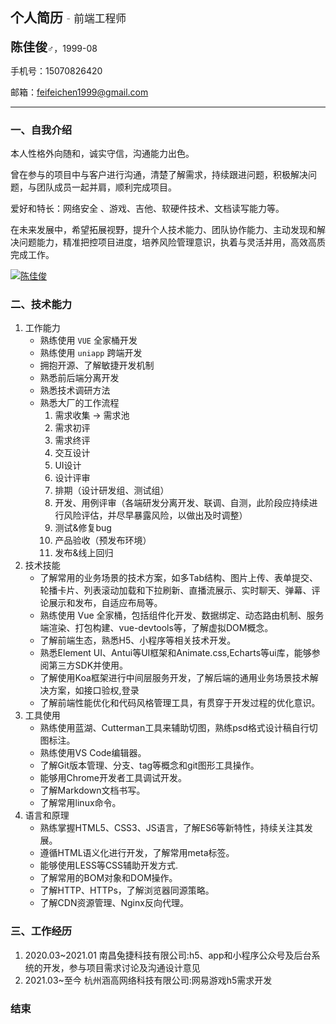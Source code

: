 
## 个人简历 <b style="font-size: 0.8em;font-weight: 200;"> - 前端工程师</b>

<b style="font-size: 1.4em;">陈佳俊</b>♂，1999-08 

手机号：15070826420

邮箱：feifeichen1999@gmail.com

---

### 一、自我介绍

本人性格外向随和，诚实守信，沟通能力出色。

曾在参与的项目中与客户进行沟通，清楚了解需求，持续跟进问题，积极解决问题，与团队成员一起并肩，顺利完成项目。

爱好和特长：网络安全 、游戏、吉他、软硬件技术、文档读写能力等。

在未来发展中，希望拓展视野，提升个人技术能力、团队协作能力、主动发现和解决问题能力，精准把控项目进度，培养风险管理意识，执着与灵活并用，高效高质完成工作。

[![陈佳俊](https://img.shields.io/badge/GitHub-yellow.svg?style=social&logo=github)](https://github.com/chenxiaofie)
### 二、技术能力

1. 工作能力
    * 熟练使用 `VUE` 全家桶开发
    * 熟练使用 `uniapp` 跨端开发
    * 拥抱开源、了解敏捷开发机制
    * 熟悉前后端分离开发
    * 熟悉技术调研方法
    * 熟悉大厂的工作流程
        1. 需求收集 -> 需求池
        1. 需求初评
        1. 需求终评
        3. 交互设计
        4. UI设计
        5. 设计评审
        6. 排期（设计研发组、测试组）
        7. 开发、用例评审（各端研发分离开发、联调、自测，此阶段应持续进行风险评估，并尽早暴露风险，以做出及时调整）
        8. 测试&修复bug
        9. 产品验收（预发布环境）
        10. 发布&线上回归
2. 技术技能
    * 了解常用的业务场景的技术方案，如多Tab结构、图片上传、表单提交、轮播卡片、列表滚动加载和下拉刷新、直播流展示、实时聊天、弹幕、评论展示和发布，自适应布局等。
    * 熟练使用 Vue 全家桶，包括组件化开发、数据绑定、动态路由机制、服务端渲染、打包构建、vue-devtools等，了解虚拟DOM概念。
    * 了解前端生态，熟悉H5、小程序等相关技术开发。
    * 熟悉Element UI、Antui等UI框架和Animate.css,Echarts等ui库，能够参阅第三方SDK并使用。
    * 了解使用Koa框架进行中间层服务开发，了解后端的通用业务场景技术解决方案，如接口验权,登录
    * 了解前端性能优化和代码风格管理工具，有贯穿于开发过程的优化意识。
3. 工具使用
    * 熟练使用蓝湖、Cutterman工具来辅助切图，熟练psd格式设计稿自行切图标注。
    * 熟练使用VS Code编辑器。
    * 了解Git版本管理、分支、tag等概念和git图形工具操作。
    * 能够用Chrome开发者工具调试开发。
    * 了解Markdown文档书写。
    * 了解常用linux命令。
4. 语言和原理
    * 熟练掌握HTML5、CSS3、JS语言，了解ES6等新特性，持续关注其发展。
    * 遵循HTML语义化进行开发，了解常用meta标签。
    * 能够使用LESS等CSS辅助开发方式.
    * 了解常用的BOM对象和DOM操作。
    * 了解HTTP、HTTPs，了解浏览器同源策略。
    * 了解CDN资源管理、Nginx反向代理。

<!-- ### 三、教育背景
时间|学校|学历|专业
-|-|-|-
2021.03-2023.09|南开大学|大专|计算机应用| -->


### 三、工作经历
1. 2020.03~2021.01 南昌兔捷科技有限公司:h5、app和小程序公众号及后台系统的开发，参与项目需求讨论及沟通设计意见
2. 2021.03~至今 杭州涵高网络科技有限公司:网易游戏h5需求开发
### 结束
